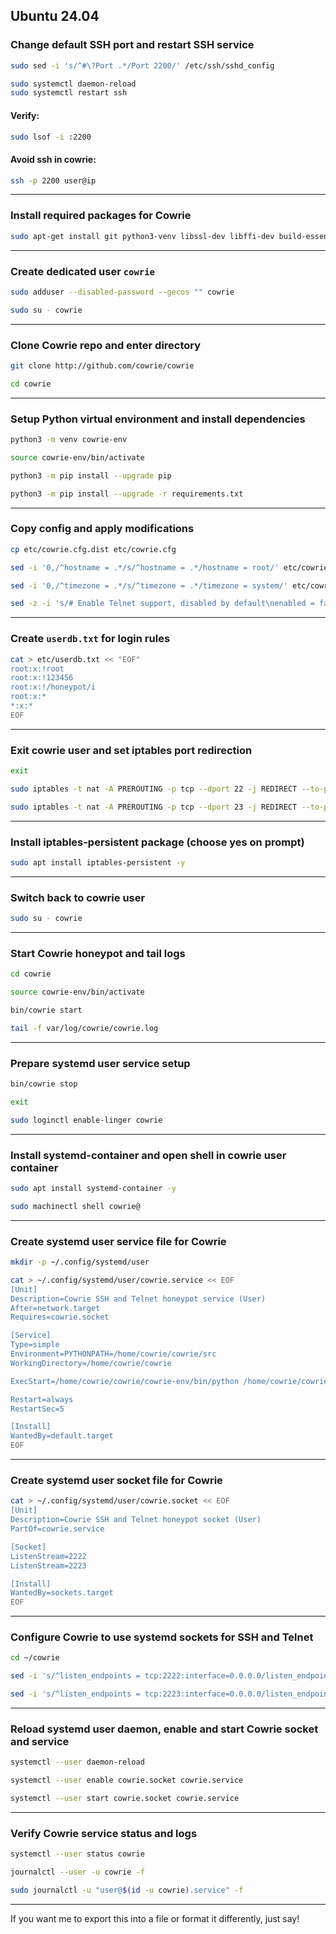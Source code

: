 Ubuntu 24.04
---

### Change default SSH port and restart SSH service

```bash
sudo sed -i 's/^#\?Port .*/Port 2200/' /etc/ssh/sshd_config
```

```bash
sudo systemctl daemon-reload
sudo systemctl restart ssh
```
#### Verify:
```bash
sudo lsof -i :2200
```
#### Avoid ssh in cowrie:
```bash
ssh -p 2200 user@ip
```

---

### Install required packages for Cowrie

```bash
sudo apt-get install git python3-venv libssl-dev libffi-dev build-essential libpython3-dev python3-minimal authbind -y
```

---

### Create dedicated user `cowrie`

```bash
sudo adduser --disabled-password --gecos "" cowrie
```

```bash
sudo su - cowrie
```

---

### Clone Cowrie repo and enter directory

```bash
git clone http://github.com/cowrie/cowrie
```

```bash
cd cowrie
```

---

### Setup Python virtual environment and install dependencies

```bash
python3 -m venv cowrie-env
```

```bash
source cowrie-env/bin/activate
```

```bash
python3 -m pip install --upgrade pip
```

```bash
python3 -m pip install --upgrade -r requirements.txt
```

---

### Copy config and apply modifications

```bash
cp etc/cowrie.cfg.dist etc/cowrie.cfg
```

```bash
sed -i '0,/^hostname = .*/s/^hostname = .*/hostname = root/' etc/cowrie.cfg
```

```bash
sed -i '0,/^timezone = .*/s/^timezone = .*/timezone = system/' etc/cowrie.cfg
```

```bash
sed -z -i 's/# Enable Telnet support, disabled by default\nenabled = false/enabled = true/' etc/cowrie.cfg
```

---

### Create `userdb.txt` for login rules

```bash
cat > etc/userdb.txt << "EOF"
root:x:!root
root:x:!123456
root:x:!/honeypot/i
root:x:*
*:x:*
EOF
```

---

### Exit cowrie user and set iptables port redirection

```bash
exit
```

```bash
sudo iptables -t nat -A PREROUTING -p tcp --dport 22 -j REDIRECT --to-port 2222
```

```bash
sudo iptables -t nat -A PREROUTING -p tcp --dport 23 -j REDIRECT --to-port 2223
```

---

### Install iptables-persistent package (choose yes on prompt)

```bash
sudo apt install iptables-persistent -y
```

---

### Switch back to cowrie user

```bash
sudo su - cowrie
```

---

### Start Cowrie honeypot and tail logs

```bash
cd cowrie
```

```bash
source cowrie-env/bin/activate
```

```bash
bin/cowrie start
```

```bash
tail -f var/log/cowrie/cowrie.log
```

---

### Prepare systemd user service setup

```bash
bin/cowrie stop
```

```bash
exit
```

```bash
sudo loginctl enable-linger cowrie
```

---

### Install systemd-container and open shell in cowrie user container

```bash
sudo apt install systemd-container -y
```

```bash
sudo machinectl shell cowrie@
```

---

### Create systemd user service file for Cowrie

```bash
mkdir -p ~/.config/systemd/user
```

```bash
cat > ~/.config/systemd/user/cowrie.service << EOF
[Unit]
Description=Cowrie SSH and Telnet honeypot service (User)
After=network.target
Requires=cowrie.socket

[Service]
Type=simple
Environment=PYTHONPATH=/home/cowrie/cowrie/src
WorkingDirectory=/home/cowrie/cowrie

ExecStart=/home/cowrie/cowrie/cowrie-env/bin/python /home/cowrie/cowrie/cowrie-env/bin/twistd --umask 0022 --nodaemon --pidfile= -l - cowrie

Restart=always
RestartSec=5

[Install]
WantedBy=default.target
EOF
```

---

### Create systemd user socket file for Cowrie

```bash
cat > ~/.config/systemd/user/cowrie.socket << EOF
[Unit]
Description=Cowrie SSH and Telnet honeypot socket (User)
PartOf=cowrie.service

[Socket]
ListenStream=2222
ListenStream=2223

[Install]
WantedBy=sockets.target
EOF
```

---

### Configure Cowrie to use systemd sockets for SSH and Telnet

```bash
cd ~/cowrie
```

```bash
sed -i 's/^listen_endpoints = tcp:2222:interface=0.0.0.0/listen_endpoints = systemd:domain=INET6:index=0/' etc/cowrie.cfg
```

```bash
sed -i 's/^listen_endpoints = tcp:2223:interface=0.0.0.0/listen_endpoints = systemd:domain=INET6:index=1/' etc/cowrie.cfg
```

---

### Reload systemd user daemon, enable and start Cowrie socket and service

```bash
systemctl --user daemon-reload
```

```bash
systemctl --user enable cowrie.socket cowrie.service
```

```bash
systemctl --user start cowrie.socket cowrie.service
```

---

### Verify Cowrie service status and logs

```bash
systemctl --user status cowrie
```

```bash
journalctl --user -u cowrie -f
```

```bash
sudo journalctl -u "user@$(id -u cowrie).service" -f
```

---

If you want me to export this into a file or format it differently, just say!

